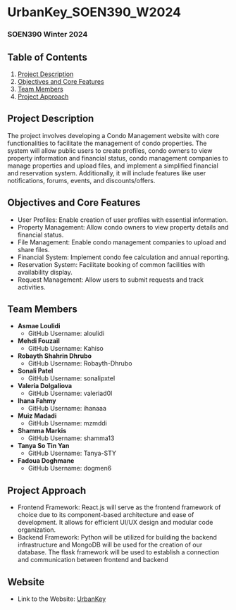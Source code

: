 # UrbanKey_SOEN390_W2024
### SOEN390 Winter 2024

## Table of Contents
1. [Project Description](#project-description)
2. [Objectives and Core Features](#objectives-and-core-features)
3. [Team Members](#team-members)
4. [Project Approach](#project-approach)

## Project Description
The project involves developing a Condo Management website with core functionalities to facilitate the management of condo properties. The system will allow public users to create profiles, condo owners to view property information and financial status, condo management companies to manage properties and upload files, and implement a simplified financial and reservation system. Additionally, it will include features like user notifications, forums, events, and discounts/offers.

## Objectives and Core Features
* User Profiles: Enable creation of user profiles with essential information.
* Property Management: Allow condo owners to view property details and financial status.
* File Management: Enable condo management companies to upload and share files.
* Financial System: Implement condo fee calculation and annual reporting.
* Reservation System: Facilitate booking of common facilities with availability display.
* Request Management: Allow users to submit requests and track activities.

## Team Members
* **Asmae Loulidi**
  * GitHub Username: aloulidi
* **Mehdi Fouzail**
  * GitHub Username: Kahiso
* **Robayth Shahrin Dhrubo**
  * GitHub Username: Robayth-Dhrubo
* **Sonali Patel**
  * GitHub Username: sonalipxtel
* **Valeria Dolgaliova**
  * GitHub Username: valeriad0l
* **Ihana Fahmy**
  * GitHub Username: ihanaaa
* **Muiz Madadi**
  * GitHub Username: mzmddi
* **Shamma Markis**
  * GitHub Username: shamma13
* **Tanya So Tin Yan**
  * GitHub Username: Tanya-STY
* **Fadoua Doghmane**
  * GitHub Username: dogmen6

## Project Approach
* Frontend Framework: React.js will serve as the frontend framework of choice due to its component-based architecture and ease of development. It allows for efficient UI/UX design and modular code organization. 
* Backend Framework: Python will be utilized for building the backend infrastructure and MongoDB will be used for the creation of our database. The flask framework will be used to establish a connection and communication between frontend and backend

## Website

* Link to the Website: [UrbanKey](https://main--urbankey.netlify.app/)
